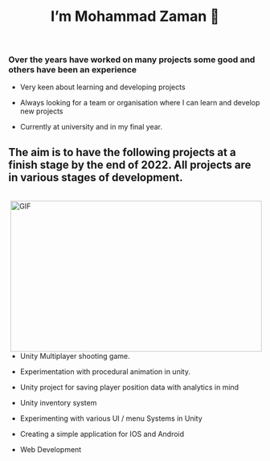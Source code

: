 <h1 align="center"> I’m Mohammad Zaman 👋 </H1>

<br>

<h3> Over the years have worked on many projects some good and others have been an experience </h3>

 
* Very keen about learning and developing projects

* Always looking for a team or organisation where I can learn and develop new projects

* Currently at university and in my final year. 


<h2> The aim is to have the following projects at a finish stage by the end of 2022. All projects are in various stages of development. </h2>
<br>

<img align="right" alt="GIF" src="https://media.giphy.com/media/iIqmM5tTjmpOB9mpbn/giphy.gif" width="500" height="300" />

* Unity Multiplayer shooting game.

* Experimentation with procedural animation in unity. 

* Unity project for saving player position data with analytics in mind

* Unity inventory system

* Experimenting with various UI / menu Systems in Unity 

* Creating a simple application for IOS and Android
 
* Web Development


